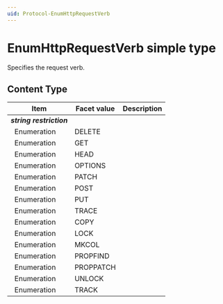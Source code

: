 ```yaml
---
uid: Protocol-EnumHttpRequestVerb
---
```


# EnumHttpRequestVerb simple type

Specifies the request verb.

## Content Type

|Item|Facet value|Description|
|--- |--- |--- |
|***string restriction***|||
|&nbsp;&nbsp;Enumeration|DELETE||
|&nbsp;&nbsp;Enumeration|GET||
|&nbsp;&nbsp;Enumeration|HEAD||
|&nbsp;&nbsp;Enumeration|OPTIONS||
|&nbsp;&nbsp;Enumeration|PATCH||
|&nbsp;&nbsp;Enumeration|POST||
|&nbsp;&nbsp;Enumeration|PUT||
|&nbsp;&nbsp;Enumeration|TRACE||
|&nbsp;&nbsp;Enumeration|COPY||
|&nbsp;&nbsp;Enumeration|LOCK||
|&nbsp;&nbsp;Enumeration|MKCOL||
|&nbsp;&nbsp;Enumeration|PROPFIND||
|&nbsp;&nbsp;Enumeration|PROPPATCH||
|&nbsp;&nbsp;Enumeration|UNLOCK||
|&nbsp;&nbsp;Enumeration|TRACK||
